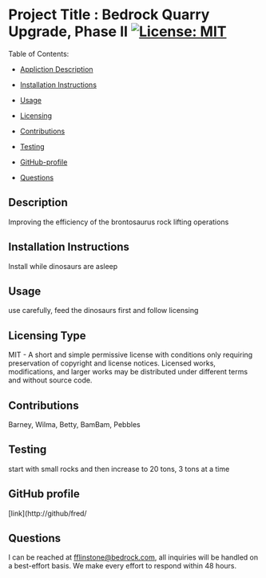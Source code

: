 

Project Title :  Bedrock Quarry Upgrade, Phase II        [![License: MIT](https://img.shields.io/badge/License-MIT-yellow.svg)](https://opensource.org/licenses/MIT)             
=================================

Table of Contents: 

- [Appliction Description](#description)

- [Installation Instructions](#installation-instructions)

- [Usage](#usage)

- [Licensing](#licensing-type)

- [Contributions](#contributions)

- [Testing](#testing)

- [GitHub-profile](#github-profile)

- [Questions](#questions)


## Description

Improving the efficiency of the brontosaurus rock lifting operations 

## Installation Instructions

Install while dinosaurs are asleep

## Usage

use carefully, feed the dinosaurs first and follow licensing  

## Licensing Type

MIT - A short and simple permissive license with conditions only requiring preservation of copyright and license notices. Licensed works, modifications, and larger works may be distributed under different terms and without source code.

## Contributions

Barney, Wilma, Betty, BamBam, Pebbles

## Testing

start with small rocks and then increase to 20 tons, 3 tons at a time

## GitHub profile

[link](http://github/fred/

## Questions
I can be reached at fflinstone@bedrock.com, all inquiries will be handled on a best-effort basis.  We make every effort
to respond within 48 hours. 
